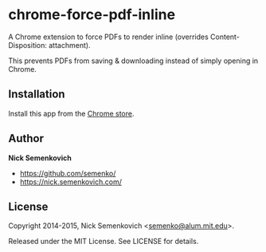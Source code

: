 chrome-force-pdf-inline
=======================

A Chrome extension to force PDFs to render inline (overrides Content-Disposition: attachment).

This prevents PDFs from saving & downloading instead of simply opening in Chrome.



## Installation

Install this app from the [Chrome store](https://chrome.google.com/webstore/detail/render-pdfs-inline/mpmmilbhemhehclnkpkfepmaikiolaab).

## Author
**Nick Semenkovich**

+ https://github.com/semenko/
+ https://nick.semenkovich.com/

## License
Copyright 2014-2015, Nick Semenkovich \<semenko@alum.mit.edu\>.

Released under the MIT License. See LICENSE for details.
